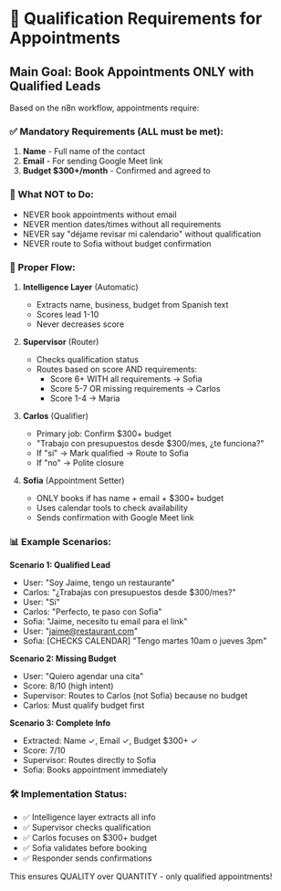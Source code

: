 # 🎯 Qualification Requirements for Appointments

## Main Goal: Book Appointments ONLY with Qualified Leads

Based on the n8n workflow, appointments require:

### ✅ Mandatory Requirements (ALL must be met):
1. **Name** - Full name of the contact
2. **Email** - For sending Google Meet link  
3. **Budget $300+/month** - Confirmed and agreed to

### 🚫 What NOT to Do:
- NEVER book appointments without email
- NEVER mention dates/times without all requirements
- NEVER say "déjame revisar mi calendario" without qualification
- NEVER route to Sofia without budget confirmation

### 🔄 Proper Flow:

1. **Intelligence Layer** (Automatic)
   - Extracts name, business, budget from Spanish text
   - Scores lead 1-10
   - Never decreases score

2. **Supervisor** (Router)
   - Checks qualification status
   - Routes based on score AND requirements:
     - Score 6+ WITH all requirements → Sofia
     - Score 5-7 OR missing requirements → Carlos  
     - Score 1-4 → Maria

3. **Carlos** (Qualifier)
   - Primary job: Confirm $300+ budget
   - "Trabajo con presupuestos desde $300/mes, ¿te funciona?"
   - If "sí" → Mark qualified → Route to Sofia
   - If "no" → Polite closure

4. **Sofia** (Appointment Setter)
   - ONLY books if has name + email + $300+ budget
   - Uses calendar tools to check availability
   - Sends confirmation with Google Meet link

### 📊 Example Scenarios:

**Scenario 1: Qualified Lead**
- User: "Soy Jaime, tengo un restaurante"
- Carlos: "¿Trabajas con presupuestos desde $300/mes?"
- User: "Sí"
- Carlos: "Perfecto, te paso con Sofia"
- Sofia: "Jaime, necesito tu email para el link"
- User: "jaime@restaurant.com"
- Sofia: [CHECKS CALENDAR] "Tengo martes 10am o jueves 3pm"

**Scenario 2: Missing Budget**
- User: "Quiero agendar una cita"
- Score: 8/10 (high intent)
- Supervisor: Routes to Carlos (not Sofia) because no budget
- Carlos: Must qualify budget first

**Scenario 3: Complete Info**
- Extracted: Name ✓, Email ✓, Budget $300+ ✓
- Score: 7/10
- Supervisor: Routes directly to Sofia
- Sofia: Books appointment immediately

### 🛠️ Implementation Status:
- ✅ Intelligence layer extracts all info
- ✅ Supervisor checks qualification
- ✅ Carlos focuses on $300+ budget
- ✅ Sofia validates before booking
- ✅ Responder sends confirmations

This ensures QUALITY over QUANTITY - only qualified appointments!